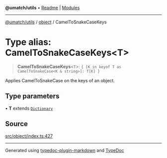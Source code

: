 **@umatch/utils** • [Readme](../../index.md) \| [Modules](../../modules.md)

***

[@umatch/utils](../../modules.md) / [object](../index.md) / CamelToSnakeCaseKeys

# Type alias: CamelToSnakeCaseKeys\<T\>

> **CamelToSnakeCaseKeys**\<`T`\>: `{ [K in keyof T as CamelToSnakeCase<K & string>]: T[K] }`

Applies CamelToSnakeCase on the keys of an object.

## Type parameters

• **T** extends [`Dictionary`](../../index/type-aliases/Dictionary.md)

## Source

[src/object/index.ts:427](https://github.com/umatch-oficial/utils/blob/c6d91fc/src/object/index.ts#L427)

***

Generated using [typedoc-plugin-markdown](https://www.npmjs.com/package/typedoc-plugin-markdown) and [TypeDoc](https://typedoc.org/)
